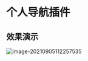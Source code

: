 # 个人导航插件

## 效果演示

![image-20210905112257535](https://img.xiaoyou66.com/2021/09/05/7bdd5ef9410bb.png)


